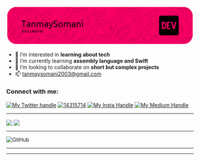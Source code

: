 ![Tanmay Somani](/your-header-image-name.png "Font banner ")

- 👀 I’m interested in **learning about tech**
- 🌱 I’m currently learning **assembly language and Swift**
- 💞️ I’m looking to collaborate on **short but complex projects**
- 📫 tanmaysomani2003@gmail.com 

<h3 align="left">Connect with me:</h3>

<p align="left">
<a href="https://twitter.com/TSVA0" target=”_blank”><img align="center" src="https://raw.githubusercontent.com/rahuldkjain/github-profile-readme-generator/master/src/images/icons/Social/twitter.svg" alt="My Twitter handle" height="30" width="40" /></a>
<a href="https://stackoverflow.com/users/19925269/tanmay-somani" target="_blank"><img align="center" src="https://raw.githubusercontent.com/rahuldkjain/github-profile-readme-generator/master/src/images/icons/Social/stack-overflow.svg" alt="14315714" height="30" width="40" /></a>
<a href="https://instagram.com/t_maytan._.t" target="_blank"><img align="center" src="https://raw.githubusercontent.com/rahuldkjain/github-profile-readme-generator/master/src/images/icons/Social/instagram.svg" alt="My Insta Handle" height="30" width="40" /></a>
<a href="https://medium.com/@tanmaysomani2003" target="_blank"><img align="center" src="https://raw.githubusercontent.com/rahuldkjain/github-profile-readme-generator/master/src/images/icons/Social/medium.svg" alt="My Medium Handle" height="30" width="40" /></a>

<hr />
<a href="https://github.com/Tanmay-Somani/github-readme-stats">
<image align="center" src="https://github-readme-stats.vercel.app/api?username=Tanmay-Somani&show_icons=true&theme=monokai&hide=issues" /></a>
<a href="https://github.com/Tanmay-Somani/github-readme-stats">
<image align="center" src="https://github-readme-stats.vercel.app/api/top-langs/?username=Tanmay-Somani&langs_count=8&theme=monokai&layout=compact" /></a>
<hr />

















![GitHub](https://img.shields.io/badge/github-%23121011.svg?style=for-the-badge&logo=github&logoColor=white)
<hr />
<!--![](https://komarev.com/ghpvc/?username=Tanmay-Somani&color=green)-->
<hr />
<!--
Tanmay-Somani/Tanmay-Somani is a ✨ special ✨ repository because its `README.md` (this file) appears on your GitHub profile.
You can click the Preview link to take a look at your changes.
-->
